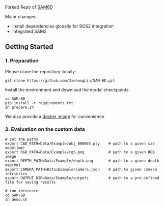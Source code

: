 Forked Repo of [SAM6D](https://github.com/JiehongLin/SAM-6D)

Major changes:
- install dependencies globally for ROS2 integration
- integrated SAM2

## Getting Started

### 1. Preparation
Please clone the repository locally:
```
git clone https://github.com/JiehongLin/SAM-6D.git
```
Install the environment and download the model checkpoints:
```
cd SAM-6D
pip install -r requirements.txt
sh prepare.sh
```
We also provide a [docker image](https://hub.docker.com/r/lihualiu/sam-6d/tags) for convenience.

### 2. Evaluation on the custom data
```
# set the paths
export CAD_PATH=Data/Example/obj_000005.ply    # path to a given cad model(mm)
export RGB_PATH=Data/Example/rgb.png           # path to a given RGB image
export DEPTH_PATH=Data/Example/depth.png       # path to a given depth map(mm)
export CAMERA_PATH=Data/Example/camera.json    # path to given camera intrinsics
export OUTPUT_DIR=Data/Example/outputs         # path to a pre-defined file for saving results

# run inference
cd SAM-6D
sh demo.sh
```



